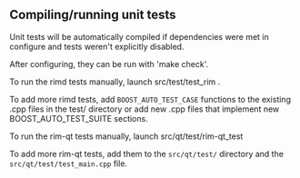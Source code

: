 Compiling/running unit tests
------------------------------------

Unit tests will be automatically compiled if dependencies were met in configure
and tests weren't explicitly disabled.

After configuring, they can be run with 'make check'.

To run the rimd tests manually, launch src/test/test_rim .

To add more rimd tests, add `BOOST_AUTO_TEST_CASE` functions to the existing
.cpp files in the test/ directory or add new .cpp files that
implement new BOOST_AUTO_TEST_SUITE sections.

To run the rim-qt tests manually, launch src/qt/test/rim-qt_test

To add more rim-qt tests, add them to the `src/qt/test/` directory and
the `src/qt/test/test_main.cpp` file.
